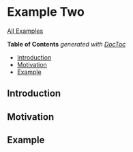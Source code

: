 # Example Two

[All Examples](../examples.md)

<!-- START doctoc generated TOC please keep comment here to allow auto update -->
<!-- DON'T EDIT THIS SECTION, INSTEAD RE-RUN doctoc TO UPDATE -->
**Table of Contents**  *generated with [DocToc](https://github.com/thlorenz/doctoc)*

- [Introduction](#introduction)
- [Motivation](#motivation)
- [Example](#example)

<!-- END doctoc generated TOC please keep comment here to allow auto update -->

## Introduction
## Motivation
## Example
